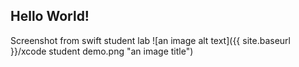 Hello World!
----
Screenshot from swift student lab
![an image alt text]({{ site.baseurl }}/xcode student demo.png "an image title")

